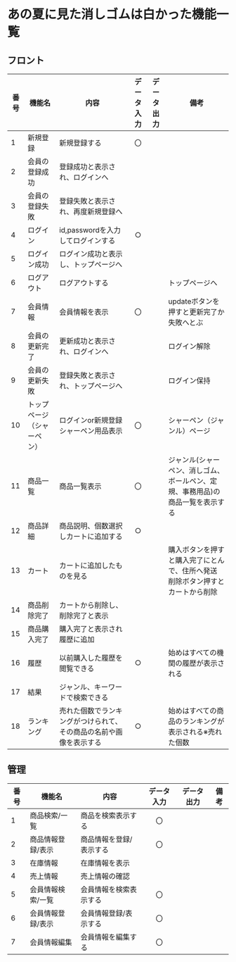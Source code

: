 # あの夏に見た消しゴムは白かった機能一覧

## フロント
|番号|機能名|内容|データ入力|データ出力|備考|
|---|---|---|:---:|:---:|---|
|1|新規登録|新規登録する|〇|||
|2|会員の登録成功|登録成功と表示され、ログインへ||||
|3|会員の登録失敗|登録失敗と表示され、再度新規登録へ||||
|4|ログイン|id,passwordを入力してログインする|○|||
|5|ログイン成功|ログイン成功と表示し、トップページへ||||
|6|ログアウト|ログアウトする|||トップページへ|
|7|会員情報|会員情報を表示|〇||updateボタンを押すと更新完了か失敗へとぶ|
|8|会員の更新完了|更新成功と表示され、ログインへ|||ログイン解除|
|9|会員の更新失敗|登録失敗と表示され、トップページへ|||ログイン保持|
|10|トップページ（シャーペン）|ログインor新規登録<br>シャーペン用品表示|〇||シャーペン（ジャンル）ページ|
|11|商品一覧|商品一覧表示|〇||ジャンル(シャーペン、消しゴム、ボールペン、定規、事務用品)の商品一覧を表示する|
|12|商品詳細|商品説明、個数選択しカートに追加する|○|||
|13|カート|カートに追加したものを見る|||購入ボタンを押すと購入完了にとんで、住所へ発送<br>削除ボタン押すとカートから削除|
|14|商品削除完了|カートから削除し、削除完了と表示||||
|15|商品購入完了|購入完了と表示され履歴に追加||||
|16|履歴|以前購入した履歴を閲覧できる|○||始めはすべての機関の履歴が表示される|
|17|結果|ジャンル、キーワードで検索できる||||
|18|ランキング|売れた個数でランキングがつけられて、その商品の名前や画像を表示する|○||始めはすべての商品のランキングが表示される※売れた個数|


## 管理
|番号|機能名|内容|データ入力|データ出力|備考|
|---|---|---|:---:|:---:|---|
|1|商品検索/一覧|商品を検索表示する|〇|||
|2|商品情報登録/表示|商品情報を登録/表示する|〇|||
|3|在庫情報|在庫情報を表示||||
|4|売上情報|売上情報の確認||||
|5|会員情報検索/一覧|会員情報を検索表示する|〇|||
|6|会員情報登録/表示|会員情報登録/表示する|〇|||
|7|会員情報編集|会員情報を編集する|〇|||

